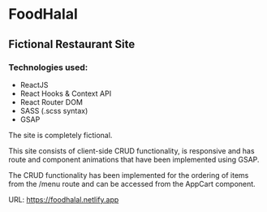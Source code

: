 # FoodHalal
## Fictional Restaurant Site

### Technologies used:
  * ReactJS
  * React Hooks & Context API
  * React Router DOM
  * SASS (.scss syntax)
  * GSAP

The site is completely fictional.

This site consists of client-side CRUD functionality, is responsive and has route and component animations that have been implemented using GSAP.

The CRUD functionality has been implemented for the ordering of items from the /menu route and can be accessed from the AppCart component.

URL: https://foodhalal.netlify.app
